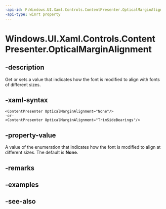 ```yaml
---
-api-id: P:Windows.UI.Xaml.Controls.ContentPresenter.OpticalMarginAlignment
-api-type: winrt property
---
```


<!-- Property syntax
public Windows.UI.Xaml.OpticalMarginAlignment OpticalMarginAlignment { get;  set; }
-->

# Windows.UI.Xaml.Controls.ContentPresenter.OpticalMarginAlignment

## -description
Get or sets a value that indicates how the font is modified to align with fonts of different sizes.



## -xaml-syntax
```xaml
<ContentPresenter OpticalMarginAlignment="None"/>
-or-
<ContentPresenter OpticalMarginAlignment="TrimSideBearings"/>
```


## -property-value
A value of the enumeration that indicates how the font is modified to align at different sizes. The default is **None**.

## -remarks

## -examples

## -see-also

